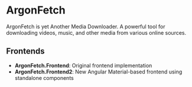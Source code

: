 # ArgonFetch
ArgonFetch is yet Another Media Downloader. A powerful tool for downloading videos, music, and other media from various online sources.

## Frontends
- **ArgonFetch.Frontend**: Original frontend implementation
- **ArgonFetch.Frontend2**: New Angular Material-based frontend using standalone components
